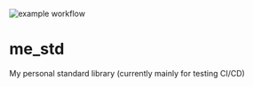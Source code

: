 ![example workflow](https://github.com/markuseggenbauer/me_std/actions/workflows/build.yaml/badge.svg)

# me_std
My personal standard library  (currently mainly for testing CI/CD)
